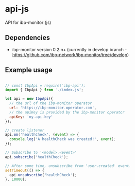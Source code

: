 # api-js
API for ibp-monitor (js)


## Dependencies

- ibp-monitor version 0.2.n+ (currently in develop branch - https://github.com/ibp-network/ibp-monitor/tree/develop)

## Example usage

```javascript

// const IbpApi = require('ibp-api');
import { IbpApi } from './index.js';

let api = new IbpApi({
  // the url of the ibp-monitor operator
  url: 'https://ibp-monitor.operator.com',
  // the apiKey is provided by the ibp-monitor operator
  apiKey: 'my-api-key'
});

// create listener
api.on('healthCheck', (event) => {
  console.log('A healthCheck was created!', event);
});

// Subscribe to '<model>.<event>'
api.subscribe('healthCheck');

// After some time, unsubscribe from 'user.created' event.
setTimeout(() => {
  api.unsubscribe('healthCheck');
}, 10000);

```

